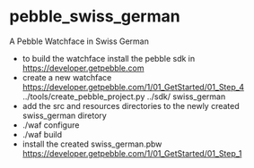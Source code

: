 pebble_swiss_german
===================

A Pebble Watchface in Swiss German

* to build the watchface install the pebble sdk in https://developer.getpebble.com
* create a new watchface https://developer.getpebble.com/1/01_GetStarted/01_Step_4
  ../tools/create_pebble_project.py ../sdk/ swiss_german
* add the src and resources directories to the newly created swiss_german diretory
* ./waf configure
* ./waf build
* install the created swiss_german.pbw https://developer.getpebble.com/1/01_GetStarted/01_Step_1